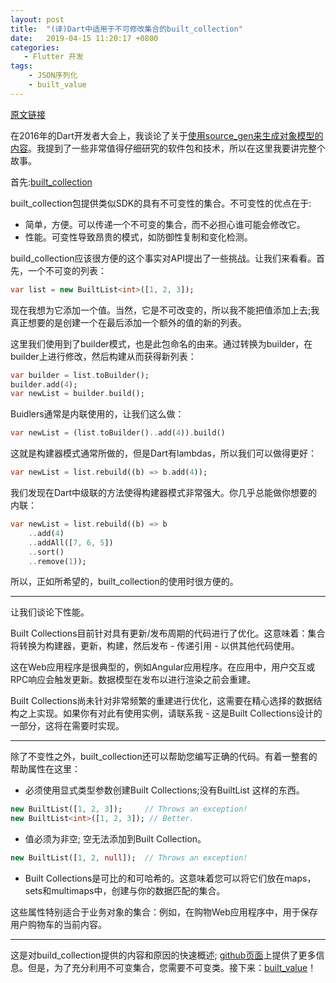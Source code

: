 ```yaml
---
layout: post
title:  "(译)Dart中适用于不可修改集合的built_collection"
date:   2019-04-15 11:20:17 +0800
categories: 
   - Flutter 开发
tags:
    - JSON序列化
    - built_value
---
```

[原文链接](https://medium.com/dartlang/darts-built-collection-for-immutable-collections-db662f705eff)

在2016年的Dart开发者大会上，我谈论了关于[使用source_gen来生成对象模型的内容](https://www.youtube.com/watch?v=TMeJxWltoVo)。我提到了一些非常值得仔细研究的软件包和技术，所以在这里我要讲完整个故事。

<!--more-->


首先:[built_collection](https://github.com/google/built_collection.dart)

built_collection包提供类似SDK的具有不可变性的集合。不可变性的优点在于:

* 简单，方便。可以传递一个不可变的集合，而不必担心谁可能会修改它。
* 性能。可变性导致昂贵的模式，如防御性复制和变化检测。

build_collection应该很方便的这个事实对API提出了一些挑战。让我们来看看。首先，一个不可变的列表：

```dart
var list = new BuiltList<int>([1, 2, 3]);
```

现在我想为它添加一个值。当然，它是不可改变的，所以我不能把值添加上去;我真正想要的是创建一个在最后添加一个额外的值的新的列表。

这里我们使用到了builder模式，也是此包命名的由来。通过转换为builder，在builder上进行修改，然后构建从而获得新列表：

```dart
var builder = list.toBuilder();
builder.add(4);
var newList = builder.build();
```
Buidlers通常是内联使用的，让我们这么做：

```dart
var newList = (list.toBuilder()..add(4)).build()
```
这就是构建器模式通常所做的，但是Dart有lambdas，所以我们可以做得更好：

```dart
var newList = list.rebuild((b) => b.add(4));
```

我们发现在Dart中级联的方法使得构建器模式非常强大。你几乎总能做你想要的内联：

```dart
var newList = list.rebuild((b) => b
    ..add(4)
    ..addAll([7, 6, 5])
    ..sort()
    ..remove(1));
```

所以，正如所希望的，built_collection的使用时很方便的。

___


让我们谈论下性能。

Built Collections目前针对具有更新/发布周期的代码进行了优化。这意味着：集合将转换为构建器，更新，构建，然后发布 - 传递引用 - 以供其他代码使用。

这在Web应用程序是很典型的，例如Angular应用程序。在应用中，用户交互或RPC响应会触发更新。数据模型在发布以进行渲染之前会重建。

Built Collections尚未针对非常频繁的重建进行优化，这需要在精心选择的数据结构之上实现。如果你有对此有使用实例，请联系我 - 这是Built Collections设计的一部分，这将在需要时实现。

___

除了不变性之外，built_collection还可以帮助您编写正确的代码。有着一整套的帮助属性在这里：

* 必须使用显式类型参数创建Built Collections;没有BuiltList <dynamic>这样的东西。

```dart
new BuiltList([1, 2, 3]);     // Throws an exception!
new BuiltList<int>([1, 2, 3]); // Better.
```
* 值必须为非空; 空无法添加到Built Collection。

```dart
new BuiltList([1, 2, null]);  // Throws an exception!
```
* Built Collections是可比的和可哈希的。这意味着您可以将它们放在maps，sets和multimaps中，创建与你的数据匹配的集合。

这些属性特别适合于业务对象的集合：例如，在购物Web应用程序中，用于保存用户购物车的当前内容。

___

这是对build_collection提供的内容和原因的快速概述; [github页面](https://github.com/google/built_collection.dart)上提供了更多信息。但是，为了充分利用不可变集合，您需要不可变类。接下来：[built_value](http://github.com/google/built_value.dart)！